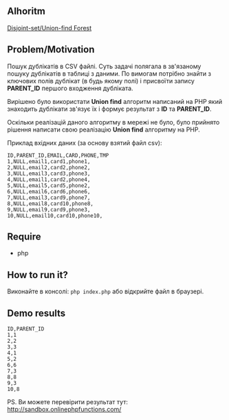 Alhoritm
--
[Disjoint-set/Union-find Forest](https://uk.wikipedia.org/wiki/%D0%A1%D0%B8%D1%81%D1%82%D0%B5%D0%BC%D0%B0_%D0%BD%D0%B5%D0%BF%D0%B5%D1%80%D0%B5%D1%82%D0%B8%D0%BD%D0%BD%D0%B8%D1%85_%D0%BC%D0%BD%D0%BE%D0%B6%D0%B8%D0%BD)

Problem/Motivation
--
Пошук дублікатів в CSV файлі. Суть задачі полягала в зв'язаному пошуку дублікатів в таблиці з даними. По вимогам потрібно знайти з ключових полів дублікат (в будь якому полі) і присвоїти запису **PARENT_ID** першого входження дубліката. 

Вирішено було використати **Union find** алгоритм написаний на PHP який знаходить дублікати зв'язує їх і формує результат з **ID** та **PARENT_ID**.

Оскільки реалізацій даного алгоритму в мережі не було, було прийнято рішення написати свою реалізацію **Union find** алгоритму на PHP.

Приклад вхідних даних (за основу взятий файл csv):
```
ID,PARENT_ID,EMAIL,CARD,PHONE,TMP
1,NULL,email1,card1,phone1,
2,NULL,email2,card2,phone2,
3,NULL,email3,card3,phone3,
4,NULL,email1,card2,phone4,
5,NULL,email5,card5,phone2,
6,NULL,email6,card6,phone6,
7,NULL,email3,card9,phone7,
8,NULL,email8,card10,phone8,
9,NULL,email9,card9,phone3,     
10,NULL,email10,card10,phone10,
```

Require
--
- php

How to run it?
--
Виконайте в консолі: ``php index.php`` або відкрийте файл в браузері.

Demo results
--
```
ID,PARENT_ID
1,1
2,2
3,3
4,1
5,2
6,6
7,3
8,8
9,3
10,8
```
PS. Ви можете перевірити результат тут: http://sandbox.onlinephpfunctions.com/
